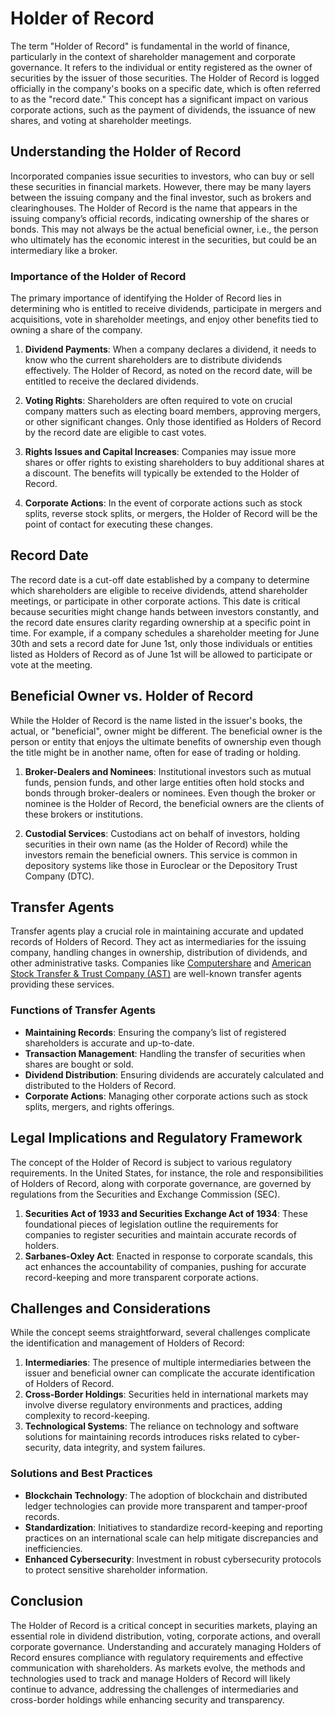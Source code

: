 # Holder of Record

The term "Holder of Record" is fundamental in the world of finance, particularly in the context of shareholder management and corporate governance. It refers to the individual or entity registered as the owner of securities by the issuer of those securities. The Holder of Record is logged officially in the company's books on a specific date, which is often referred to as the "record date." This concept has a significant impact on various corporate actions, such as the payment of dividends, the issuance of new shares, and voting at shareholder meetings.

## Understanding the Holder of Record

Incorporated companies issue securities to investors, who can buy or sell these securities in financial markets. However, there may be many layers between the issuing company and the final investor, such as brokers and clearinghouses. The Holder of Record is the name that appears in the issuing company’s official records, indicating ownership of the shares or bonds. This may not always be the actual beneficial owner, i.e., the person who ultimately has the economic interest in the securities, but could be an intermediary like a broker.

### Importance of the Holder of Record

The primary importance of identifying the Holder of Record lies in determining who is entitled to receive dividends, participate in mergers and acquisitions, vote in shareholder meetings, and enjoy other benefits tied to owning a share of the company. 

1. **Dividend Payments**: When a company declares a dividend, it needs to know who the current shareholders are to distribute dividends effectively. The Holder of Record, as noted on the record date, will be entitled to receive the declared dividends.

2. **Voting Rights**: Shareholders are often required to vote on crucial company matters such as electing board members, approving mergers, or other significant changes. Only those identified as Holders of Record by the record date are eligible to cast votes.

3. **Rights Issues and Capital Increases**: Companies may issue more shares or offer rights to existing shareholders to buy additional shares at a discount. The benefits will typically be extended to the Holder of Record.

4. **Corporate Actions**: In the event of corporate actions such as stock splits, reverse stock splits, or mergers, the Holder of Record will be the point of contact for executing these changes.

## Record Date

The record date is a cut-off date established by a company to determine which shareholders are eligible to receive dividends, attend shareholder meetings, or participate in other corporate actions. This date is critical because securities might change hands between investors constantly, and the record date ensures clarity regarding ownership at a specific point in time. For example, if a company schedules a shareholder meeting for June 30th and sets a record date for June 1st, only those individuals or entities listed as Holders of Record as of June 1st will be allowed to participate or vote at the meeting.

## Beneficial Owner vs. Holder of Record

While the Holder of Record is the name listed in the issuer's books, the actual, or "beneficial", owner might be different. The beneficial owner is the person or entity that enjoys the ultimate benefits of ownership even though the title might be in another name, often for ease of trading or holding. 

1. **Broker-Dealers and Nominees**: Institutional investors such as mutual funds, pension funds, and other large entities often hold stocks and bonds through broker-dealers or nominees. Even though the broker or nominee is the Holder of Record, the beneficial owners are the clients of these brokers or institutions.

2. **Custodial Services**: Custodians act on behalf of investors, holding securities in their own name (as the Holder of Record) while the investors remain the beneficial owners. This service is common in depository systems like those in Euroclear or the Depository Trust Company (DTC).

## Transfer Agents

Transfer agents play a crucial role in maintaining accurate and updated records of Holders of Record. They act as intermediaries for the issuing company, handling changes in ownership, distribution of dividends, and other administrative tasks. Companies like [Computershare](https://www.computershare.com) and [American Stock Transfer & Trust Company (AST)](https://www.astfinancial.com) are well-known transfer agents providing these services.

### Functions of Transfer Agents

- **Maintaining Records**: Ensuring the company’s list of registered shareholders is accurate and up-to-date.
- **Transaction Management**: Handling the transfer of securities when shares are bought or sold.
- **Dividend Distribution**: Ensuring dividends are accurately calculated and distributed to the Holders of Record.
- **Corporate Actions**: Managing other corporate actions such as stock splits, mergers, and rights offerings.

## Legal Implications and Regulatory Framework

The concept of the Holder of Record is subject to various regulatory requirements. In the United States, for instance, the role and responsibilities of Holders of Record, along with corporate governance, are governed by regulations from the Securities and Exchange Commission (SEC). 

1. **Securities Act of 1933 and Securities Exchange Act of 1934**: These foundational pieces of legislation outline the requirements for companies to register securities and maintain accurate records of holders.
2. **Sarbanes-Oxley Act**: Enacted in response to corporate scandals, this act enhances the accountability of companies, pushing for accurate record-keeping and more transparent corporate actions.

## Challenges and Considerations

While the concept seems straightforward, several challenges complicate the identification and management of Holders of Record:

1. **Intermediaries**: The presence of multiple intermediaries between the issuer and beneficial owner can complicate the accurate identification of Holders of Record.
2. **Cross-Border Holdings**: Securities held in international markets may involve diverse regulatory environments and practices, adding complexity to record-keeping.
3. **Technological Systems**: The reliance on technology and software solutions for maintaining records introduces risks related to cyber-security, data integrity, and system failures.

### Solutions and Best Practices

- **Blockchain Technology**: The adoption of blockchain and distributed ledger technologies can provide more transparent and tamper-proof records.
- **Standardization**: Initiatives to standardize record-keeping and reporting practices on an international scale can help mitigate discrepancies and inefficiencies.
- **Enhanced Cybersecurity**: Investment in robust cybersecurity protocols to protect sensitive shareholder information.

## Conclusion

The Holder of Record is a critical concept in securities markets, playing an essential role in dividend distribution, voting, corporate actions, and overall corporate governance. Understanding and accurately managing Holders of Record ensures compliance with regulatory requirements and effective communication with shareholders. As markets evolve, the methods and technologies used to track and manage Holders of Record will likely continue to advance, addressing the challenges of intermediaries and cross-border holdings while enhancing security and transparency.